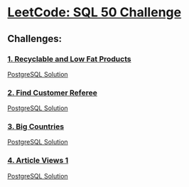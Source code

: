 # [LeetCode: SQL 50 Challenge](https://leetcode.com/studyplan/top-sql-50/)

## Challenges:

### [1. Recyclable and Low Fat Products](https://leetcode.com/problems/recyclable-and-low-fat-products/description/)
[PostgreSQL Solution](1-Recyclable-and-Low-Fat-Products/1-postgres-sol.sql)

### [2. Find Customer Referee](https://leetcode.com/problems/find-customer-referee/description/)
[PostgreSQL Solution](2-Find-Customer-Referee/2-postgres-sol.sql)

### [3. Big Countries](https://leetcode.com/problems/big-countries/description/)
[PostgreSQL Solution](3-Big-Countries/3-postgres-sol.sql)

### [4. Article Views 1](https://leetcode.com/problems/article-views-i/description)
[PostgreSQL Solution](4-Article-Views-1/4-postgres-sol.sql)
